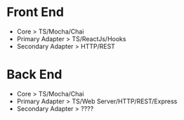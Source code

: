 # Front End
- Core > TS/Mocha/Chai
- Primary Adapter > TS/ReactJs/Hooks
- Secondary Adapter > HTTP/REST

# Back End
- Core > TS/Mocha/Chai
- Primary Adapter > TS/Web Server/HTTP/REST/Express
- Secondary Adapter > ????
